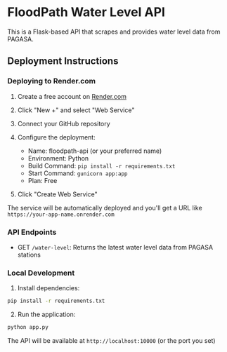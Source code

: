 # FloodPath Water Level API

This is a Flask-based API that scrapes and provides water level data from PAGASA.

## Deployment Instructions

### Deploying to Render.com

1. Create a free account on [Render.com](https://render.com)
2. Click "New +" and select "Web Service"
3. Connect your GitHub repository
4. Configure the deployment:
   - Name: floodpath-api (or your preferred name)
   - Environment: Python
   - Build Command: `pip install -r requirements.txt`
   - Start Command: `gunicorn app:app`
   - Plan: Free

5. Click "Create Web Service"

The service will be automatically deployed and you'll get a URL like `https://your-app-name.onrender.com`

### API Endpoints

- GET `/water-level`: Returns the latest water level data from PAGASA stations

### Local Development

1. Install dependencies:
```bash
pip install -r requirements.txt
```

2. Run the application:
```bash
python app.py
```

The API will be available at `http://localhost:10000` (or the port you set) 